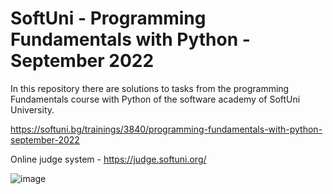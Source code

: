 # SoftUni - Programming Fundamentals with Python - September 2022

In this repository there are solutions to tasks from the programming Fundamentals course with Python of the software academy of SoftUni University.

https://softuni.bg/trainings/3840/programming-fundamentals-with-python-september-2022

Online judge system - https://judge.softuni.org/

![image](https://user-images.githubusercontent.com/114032977/191654383-66852f3f-ead9-4ef0-8b51-feb0dea131eb.png)
